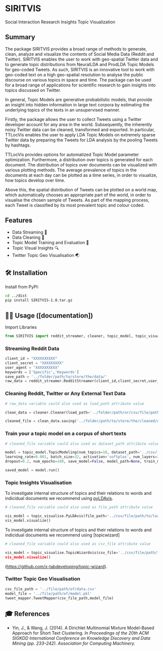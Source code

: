 

# SIRITVIS

Social Interaction Research Insights Topic Visualization

## Summary   

The package SIRITVIS provides a broad range of methods to generate, clean, analyze and visualize the contents of Social Media Data (Reddit and Twitter). SIRITVIS enables the user to work with geo-spatial Twitter data and to generate topic distributions from NeuralLDA and ProdLDA Topic Models for geo-coded Tweets. As such, SIRITVIS is an innovative 
tool to work with geo-coded text on a high geo-spatial resolution to analyse the public discourse on various topics in 
space and time. The package can be used for a broad range of applications for scientific research to gain insights into 
topics discussed on Twitter. 

In general, Topic Models are generative probabilistic models, that provide an insight into hidden information 
in large text corpora by estimating the underlying topics of the texts in an unsupervised manner.

Firstly, the package allows the user to collect Tweets using a Twitter developer account for any area in the world.
Subsequently, the inherently noisy Twitter data can be cleaned, transformed and exported. 
In particular, TTLocVis enables the user to apply LDA Topic Models on extremely sparse Twitter data by preparing 
the Tweets for LDA analysis by the pooling Tweets by hashtags.

TTLocVis provides options for automatized Topic Model parameter optimization. Furthermore, a distribution over 
topics is generated for each document. The distribution of topics over documents can be visualized with various 
plotting methods. The average prevalence of topics in the documents at each day can 
be plotted as a time series, in order to visualize, how topics develop over time.
 
Above this, the spatial distribution of Tweets can be plotted on a world map, which automatically chooses an appropriate
part of the world, in order to visualise the chosen sample of Tweets. As part of the mapping process, each Tweet is 
classified by its most prevalent topic and colour coded.

## Features

- Data Streaming 💾
- Data Cleaning 🧹
- Topic Model Training and Evaluation :dart:
- Topic Visual Insights 🔍
- Twitter Topic Geo Visualisation 🌏

## 🛠 Installation

Install from PyPI:

```bash
cd ../dist
pip install SIRITVIS-1.0.tar.gz
```

## 👩‍💻 Usage ([documentation])

Import Libraries

```python
from SIRITVIS import reddit_streamer, cleaner, topic_model, topic_visualise, tweet_mapper
```

### Streaming Reddit Data

```python
client_id = "XXXXXXXXXX"
client_secret = "XXXXXXXXX"
user_agent = "XXXXXXXXXX"
keywords = ['Specific','Keywords']
save_path = '../folder/path/to/store/the/data/'
raw_data = reddit_streamer.RedditStreamer(client_id,client_secret,user_agent,save_path,keywords).run()
```

### Cleaning Reddit, Twitter or Any External Text Data

```python
# raw_data variable could also used as load_path attribute value

clean_data = cleaner.Cleaner(load_path='../folder/path/or/csv/file/path/to/load/data/',data_save_name='twitter',data='twitter')

cleaned_file = clean_data.saving('../folder/path/to/store/the/cleaned/data/')
```

### Train your a topic model on a corpus of short texts

```python
# cleaned_file variable could also used as dataset_path attribute value

model = topic_model.TopicModeling(num_topics=10, dataset_path='../csv/file/path/to/load/data.csv',
learning_rate=0.001, batch_size=32, activation='softplus', num_layers=3, num_neurons=100,
dropout=0.2, num_epochs=100, save_model=False, model_path=None, train_model='NeuralLDA')

saved_model = model.run()
```

### Topic Insights Visualisation 

To investigate internal structure of topics and their relations to words and indicidual documents we recommend using [pyLDAvis](https://github.com/bmabey/pyLDAvis).
```python
# cleaned_file variable could also used as file_path attribute value

vis_model = topic_visualise.PyLDAvis(file_path='../csv/file/path/to/load/data.csv',text_column='text')
vis_model.visualize()
```

To investigate internal structure of topics and their relations to words and indicidual documents we recommend using [topicwizard]
```python
# cleaned_file variable could also used as csv_file attribute value

vis_model = topic_visualise.TopicWizardvis(csv_file='../csv/file/path/to/load/data.csv',num_topics=5,text_column='text)
vis_model.visualize()
```
(https://github.com/x-tabdeveloping/topic-wizard).

### Twitter Topic Geo Visualisation 

```python
csv_file_path = '../file/path/of/data.csv'
model_file = '../file/path/of/model.pkl'
tweet_mapper.TweetMapper(csv_file_path,model_file)
```




## 🎓 References

- Yin, J., & Wang, J. (2014). A Dirichlet Multinomial Mixture Model-Based Approach for Short Text Clustering. _In Proceedings of the 20th ACM SIGKDD International Conference on Knowledge Discovery and Data Mining (pp. 233–242). Association for Computing Machinery._
